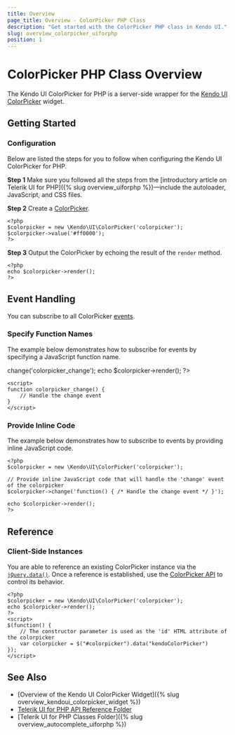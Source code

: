```yaml
---
title: Overview
page_title: Overview - ColorPicker PHP Class
description: "Get started with the ColorPicker PHP class in Kendo UI."
slug: overview_colorpicker_uiforphp
position: 1
---
```


# ColorPicker PHP Class Overview

The Kendo UI ColorPicker for PHP is a server-side wrapper for the [Kendo UI ColorPicker](/api/javascript/ui/colorpicker) widget.

## Getting Started

### Configuration

Below are listed the steps for you to follow when configuring the Kendo UI ColorPicker for PHP.

**Step 1** Make sure you followed all the steps from the [introductory article on Telerik UI for PHP]({% slug overview_uiforphp %})&mdash;include the autoloader, JavaScript, and CSS files.

**Step 2** Create a [ColorPicker](/api/php/Kendo/UI/ColorPicker).



    <?php
    $colorpicker = new \Kendo\UI\ColorPicker('colorpicker');
    $colorpicker->value('#ff0000');
    ?>

**Step 3** Output the ColorPicker by echoing the result of the `render` method.



    <?php
    echo $colorpicker->render();
    ?>

## Event Handling

You can subscribe to all ColorPicker [events](/api/javascript/ui/colorpicker#events).

### Specify Function Names

The example below demonstrates how to subscribe for events by specifying a JavaScript function name.



   <?php
   $colorpicker = new \Kendo\UI\ColorPicker('colorpicker');

    // The 'colorpicker_change' JavaScript function will handle the 'change' event of the colorpicker
    $colorpicker->change('colorpicker_change');

    echo $colorpicker->render();
    ?>
    <script>
    function colorpicker_change() {
        // Handle the change event
    }
    </script>

### Provide Inline Code

The example below demonstrates how to subscribe to events by providing inline JavaScript code.



    <?php
    $colorpicker = new \Kendo\UI\ColorPicker('colorpicker');

    // Provide inline JavaScript code that will handle the 'change' event of the colorpicker
    $colorpicker->change('function() { /* Handle the change event */ }');

    echo $colorpicker->render();
    ?>

<!--*-->
## Reference

### Client-Side Instances

You are able to reference an existing ColorPicker instance via the [`jQuery.data()`](https://api.jquery.com/jQuery.data/). Once a reference is established, use the [ColorPicker API](/api/javascript/ui/colorpicker#methods) to control its behavior.



    <?php
    $colorpicker = new \Kendo\UI\ColorPicker('colorpicker');
    echo $colorpicker->render();
    ?>
    <script>
    $(function() {
        // The constructor parameter is used as the 'id' HTML attribute of the colorpicker
        var colorpicker = $("#colorpicker").data("kendoColorPicker")
    });
    </script>

## See Also

* [Overview of the Kendo UI ColorPicker Widget]({% slug overview_kendoui_colorpicker_widget %})
* [Telerik UI for PHP API Reference Folder](/api/php/Kendo/UI/AutoComplete)
* [Telerik UI for PHP Classes Folder]({% slug overview_autocomplete_uiforphp %})
